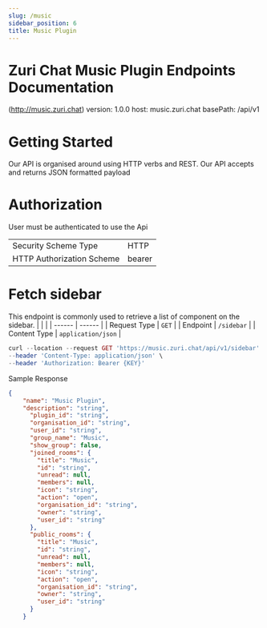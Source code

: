 ```yaml
---
slug: /music
sidebar_position: 6
title: Music Plugin
---
```


# Zuri Chat Music Plugin Endpoints Documentation
  (http://music.zuri.chat)
    version: 1.0.0
    host: music.zuri.chat
    basePath: /api/v1

# Getting Started #
Our API is organised around using HTTP verbs and REST. Our API accepts and returns JSON formatted payload

# Authorization #
User must be authenticated to use the Api 

|  |  |
| ------ | ------ |
| Security Scheme Type | HTTP |
| HTTP Authorization Scheme | bearer |

# Fetch sidebar #
This endpoint is commonly used to retrieve a list of component on the sidebar.
|  |  |
| ------ | ------ |
| Request Type | ``` GET ``` |
| Endpoint |  ``` /sidebar ``` |
| Content Type |  ``` application/json ``` |

```php
curl --location --request GET 'https://music.zuri.chat/api/v1/sidebar' \
--header 'Content-Type: application/json' \
--header 'Authorization: Bearer {KEY}'
```
Sample Response
```json
{
    "name": "Music Plugin",
    "description": "string",
      "plugin_id": "string",
      "organisation_id": "string",
      "user_id": "string",
      "group_name": "Music",
      "show_group": false,
      "joined_rooms": {
        "title": "Music",
        "id": "string",
        "unread": null,
        "members": null,
        "icon": "string",
        "action": "open",
        "organisation_id": "string",
        "owner": "string",
        "user_id": "string"
      },
      "public_rooms": {
        "title": "Music",
        "id": "string",
        "unread": null,
        "members": null,
        "icon": "string",
        "action": "open",
        "organisation_id": "string",
        "owner": "string",
        "user_id": "string"
      }
    }
```